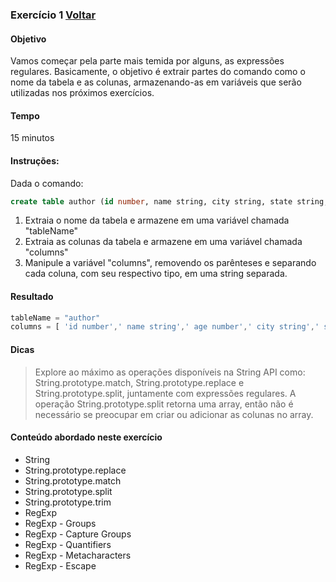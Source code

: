### Exercício 1 [Voltar](README.md)

#### Objetivo
Vamos começar pela parte mais temida por alguns, as expressões regulares. Basicamente, o objetivo é extrair partes do comando como o nome da tabela e as colunas, armazenando-as em variáveis que serão utilizadas nos próximos exercícios.

#### Tempo
15 minutos

#### Instruções:

Dada o comando: 

```sql
create table author (id number, name string, city string, state string, country string)
```

1. Extraia o nome da tabela e armazene em uma variável chamada "tableName"
2. Extraia as colunas da tabela e armazene em uma variável chamada "columns"
3. Manipule a variável "columns", removendo os parênteses e separando cada coluna, com seu respectivo tipo, em uma string separada.

#### Resultado

```javascript
tableName = "author"
columns = [ 'id number',' name string',' age number',' city string',' state string',' country string']
```

#### Dicas

> Explore ao máximo as operações disponíveis na String API como: String.prototype.match, String.prototype.replace e String.prototype.split, juntamente com expressões regulares. A operação String.prototype.split retorna uma array, então não é necessário se preocupar em criar ou adicionar as colunas no array.

#### Conteúdo abordado neste exercício

* String
* String.prototype.replace 
* String.prototype.match 
* String.prototype.split
* String.prototype.trim
* RegExp
* RegExp - Groups
* RegExp - Capture Groups
* RegExp - Quantifiers
* RegExp - Metacharacters
* RegExp - Escape